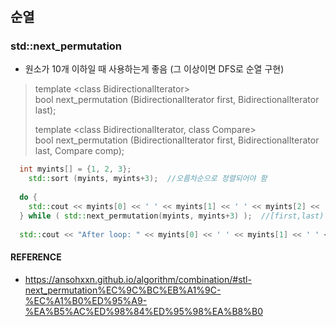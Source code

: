 # <algorithm>

## 순열
### std::next_permutation   
- 원소가 10개 이하일 때 사용하는게 좋음 (그 이상이면 DFS로 순열 구현)
> template \<class BidirectionalIterator\>   
  bool next_permutation (BidirectionalIterator first, BidirectionalIterator last);  
>  
> template \<class BidirectionalIterator, class Compare\>   
  bool next_permutation (BidirectionalIterator first, BidirectionalIterator last, Compare comp);   
```c++    
  int myints[] = {1, 2, 3};
    std::sort (myints, myints+3);  //오름차순으로 정렬되어야 함
    
  do {
    std::cout << myints[0] << ' ' << myints[1] << ' ' << myints[2] << '\n';
  } while ( std::next_permutation(myints, myints+3) );  //[first,last)
    
  std::cout << "After loop: " << myints[0] << ' ' << myints[1] << ' ' << myints[2] << '\n';
```


#### REFERENCE
- https://ansohxxn.github.io/algorithm/combination/#stl-next_permutation%EC%9C%BC%EB%A1%9C-%EC%A1%B0%ED%95%A9-%EA%B5%AC%ED%98%84%ED%95%98%EA%B8%B0
